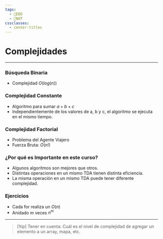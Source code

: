 ```yaml
---
tags:
  - 💾EDD
  - 📝NOT
cssclasses:
  - center-titles
---
```


# Complejidades
---
### Búsqueda Binaria
- Complejidad $O(log(n))$
### Complejidad Constante
- Algoritmo para sumar $a+b+c$
- Independientemente de los valores de a, b y c, el algoritmo se ejecuta en el mismo tiempo.
### Complejidad Factorial
- Problema del Agente Viajero
- Fuerza Bruta: $O(n!)$
### ¿Por qué es Importante en este curso?
- Algunos algoritmos son mejores que otros.
- Distintas operaciones en un mismo TDA tienen distinta eficiencia.
- La misma operación en un mismo TDA puede tener diferente complejidad.
### Ejercicios
- Cada for realiza un $O(n)$
- Anidado m veces $n^m$




---
> [!tip] Tener en cuenta:
> Cuál es el nivel de complejidad de agregar un elemento a un array, mapa, etc.